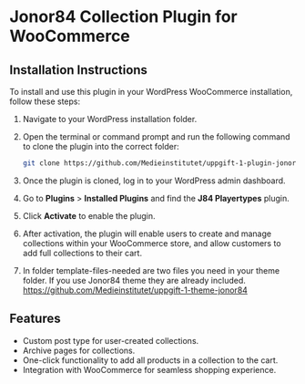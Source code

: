 # Jonor84 Collection Plugin for WooCommerce


## Installation Instructions

To install and use this plugin in your WordPress WooCommerce installation, follow these steps:

1. Navigate to your WordPress installation folder.

2. Open the terminal or command prompt and run the following command to clone the plugin into the correct folder:

    ```bash
    git clone https://github.com/Medieinstitutet/uppgift-1-plugin-jonor84.git wp-content/plugins/j84-playertypes
    ```

3. Once the plugin is cloned, log in to your WordPress admin dashboard.

4. Go to **Plugins** > **Installed Plugins** and find the **J84 Playertypes** plugin.

5. Click **Activate** to enable the plugin.

6. After activation, the plugin will enable users to create and manage collections within your WooCommerce store, and allow customers to add full collections to their cart.

7. In folder template-files-needed are two files you need in your theme folder.
If you use Jonor84 theme they are already included.
https://github.com/Medieinstitutet/uppgift-1-theme-jonor84

## Features

- Custom post type for user-created collections.
- Archive pages for collections.
- One-click functionality to add all products in a collection to the cart.
- Integration with WooCommerce for seamless shopping experience.



